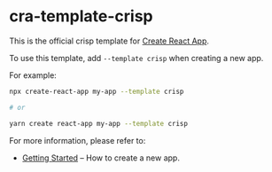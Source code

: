 
# cra-template-crisp

This is the official crisp template for [Create React App](https://github.com/shaikhjavedofficial/crisp/packages/templates/crisp).

To use this template, add `--template crisp` when creating a new app.

For example:

```sh
npx create-react-app my-app --template crisp

# or

yarn create react-app my-app --template crisp
```

For more information, please refer to:

- [Getting Started](https://github.com/shaikhjavedofficial/crisp/packages/templates/crisp/template/README.md) – How to create a new app.
